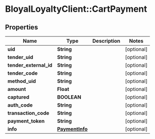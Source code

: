 # BloyalLoyaltyClient::CartPayment

## Properties
Name | Type | Description | Notes
------------ | ------------- | ------------- | -------------
**uid** | **String** |  | [optional] 
**tender_uid** | **String** |  | [optional] 
**tender_external_id** | **String** |  | [optional] 
**tender_code** | **String** |  | [optional] 
**method_uid** | **String** |  | [optional] 
**amount** | **Float** |  | [optional] 
**captured** | **BOOLEAN** |  | [optional] 
**auth_code** | **String** |  | [optional] 
**transaction_code** | **String** |  | [optional] 
**payment_token** | **String** |  | [optional] 
**info** | [**PaymentInfo**](PaymentInfo.md) |  | [optional] 

